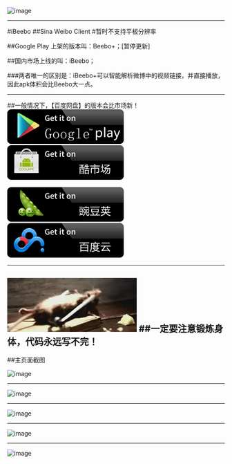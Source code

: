 ![image](http://img.wdjimg.com/mms/icon/v1/d/44/52ed35dcd4591c4cdbd5cfccc4b2344d_256_256.png)

-----------------
#iBeebo
##Sina Weibo Client
#暂时不支持平板分辨率

##Google Play 上架的版本叫：Beebo+；[暂停更新]

##国内市场上线的叫：iBeebo；

###两者唯一的区别是：iBeebo+可以智能解析微博中的视频链接，并直接播放，因此apk体积会比Beebo大一点。

************************
##一般情况下，【百度网盘】的版本会比市场新！
[![alt text](https://github.com/andforce/Beebo/blob/master/screenshot/GooglePlay.png "Google Play")](https://play.google.com/store/apps/details?id=org.zarroboogs.weibo.plus) [![alt text](https://github.com/andforce/Beebo/blob/master/screenshot/CoolApk.png "CoolApk")](http://coolapk.com/apk/org.zarroboogs.weibo)

[![alt text](https://github.com/andforce/Beebo/blob/master/screenshot/WanDouJIa.png "豌豆荚")](http://www.wandoujia.com/apps/org.zarroboogs.weibo) [![alt text](https://github.com/andforce/Beebo/blob/master/screenshot/Baidu.png "百度网盘")](http://yun.baidu.com/s/1eQGOhKQ)
************************

![image](https://github.com/andforce/Beebo/blob/master/screenshot/mouse.gif)
##一定要注意锻炼身体，代码永远写不完！
-------------------------------------------

##主页面截图

![image](https://github.com/andforce/Beebo/blob/master/screenshot/screenshot_001.jpg)
******************************
![image](https://github.com/andforce/Beebo/blob/master/screenshot/screenshot_002.jpg)
******************************
![image](https://github.com/andforce/Beebo/blob/master/screenshot/screenshot_003.jpg)
******************************
![image](https://github.com/andforce/Beebo/blob/master/screenshot/screenshot_004.jpg)
******************************
![image](https://github.com/andforce/Beebo/blob/master/screenshot/screenshot_005.jpg)
